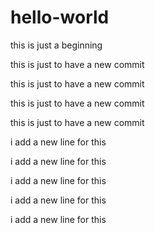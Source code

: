 # hello-world
this is just a beginning

this is just to have a new commit

this is just to have a new commit

this is just to have a new commit

this is just to have a new commit

i add a new line for this

i add a new line for this

i add a new line for this

i add a new line for this

i add a new line for this